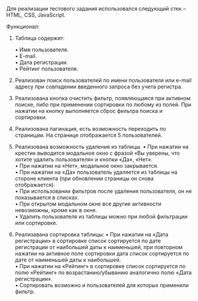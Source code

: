 Для реализации тестового задания использовался следующий стек – HTML, CSS, JavaScript.

Функционал:

1. Таблица содержит:

    •   Имя пользователя. </br>
    •   E-mail. </br>
    •   Дата регистрации. </br>
    •   Рейтинг пользователя. </br>

2. Реализован поиск пользователей по имени пользователя или e-mail адресу при совпадении введенного запроса без учета регистра.

3. Реализована кнопка очистить фильтр, появляющаяся при активном поиске, либо при применении сортировки по любому из полей. При нажатии на кнопку выполняется сброс фильтра поиска и сортировки.

4. Реализована пагинация, есть возможность переходить по страницам. На странице отображается 5 пользователей.

5. Реализована возможность удаления из таблицы. 
    •   При нажатии на крестик выводится модальное окно с фразой «Вы уверены, что хотите удалить пользователя» и кнопки «Да», «Нет».</br>
    •   При нажатии на «Нет», модальное окно закрывается.</br>
    •	При нажатии на «Да» пользователь удаляется из таблицы на стороне клиента (при обновлении страницы он снова отображается).</br>
    •	При использовании фильтров после удаления пользователя, он не показывается в списках.</br>
    •	При открытом модальном окне все другие активности невозможны, кроме как в окне.</br>
    •	Удалить пользователя из таблицы можно при любой фильтрации или сортировке.</br>

6. Реализавана сортировка таблицы:
    •	При нажатии на «Дата регистрации» в сортировке список сортируется по дате регистрации от наибольшей даты к наименьшей, при повторном нажатии на активное поле сортировки дата список сортируется по дате от наименьшей даты к наибольшей.</br>
    •	При нажатии на «Рейтинг» в сортировке список сортируется по полю «Рейтинг» по возрастанию/убыванию аналогично полю «Дата регистрации».</br>
    •	Сортировать возможно и пользователей для которых применили фильтр.</br>
